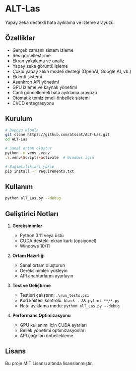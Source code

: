 # ALT-Las

Yapay zeka destekli hata ayıklama ve izleme arayüzü.

## Özellikler

- Gerçek zamanlı sistem izleme
- Ses görselleştirme
- Ekran yakalama ve analiz
- Yapay zeka görüntü işleme
- Çoklu yapay zeka modeli desteği (OpenAI, Google AI, vb.)
- Eklenti sistemi
- Asenkron API yönetimi
- GPU izleme ve kaynak yönetimi
- Canlı güncellemeli hata ayıklama arayüzü
- Otomatik temizlemeli önbellek sistemi
- CI/CD entegrasyonu

## Kurulum

```bash
# Depoyu klonla
git clone https://github.com/atssat/ALT-Las.git
cd ALT-Las

# Sanal ortam oluştur
python -m venv .venv
.\.venv\Scripts\activate  # Windows için

# Bağımlılıkları yükle
pip install -r requirements.txt
```

## Kullanım

```bash
python alT_Las.py --debug
```

## Geliştirici Notları

1. **Gereksinimler**
   - Python 3.11 veya üstü
   - CUDA destekli ekran kartı (opsiyonel)
   - Windows 10/11

2. **Ortam Hazırlığı**
   - Sanal ortam oluşturun
   - Gereksinimleri yükleyin
   - API anahtarlarını ayarlayın

3. **Test ve Geliştirme**
   - Testleri çalıştırın: `.\run_tests.ps1`
   - Kod kalitesi kontrolü: `black . && pylint **/*.py`
   - Hata ayıklama modu: `python alT_Las.py --debug`

4. **Performans Optimizasyonu**
   - GPU kullanımı için CUDA ayarları
   - Bellek yönetimi optimizasyonları
   - API çağrıları önbellekleme

## Lisans

Bu proje MIT Lisansı altında lisanslanmıştır.
